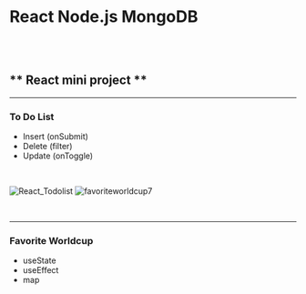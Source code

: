 # **React Node.js MongoDB**


<br/>
<br/>

## ** React mini project **



-------------------------------------------------------------
### **To Do List**
- Insert (onSubmit)
- Delete (filter)
- Update (onToggle)
<br/>

![React_Todolist](https://user-images.githubusercontent.com/87745990/139085144-dd21ed61-a694-444e-8189-db67d96bf02d.gif)
![favoriteworldcup7](https://user-images.githubusercontent.com/87745990/139610553-2fa41773-32b6-4230-abd6-730b6199a4ae.gif)




<br/>

-------------------------------------------------------------
### **Favorite Worldcup**
- useState
- useEffect
- map
<!-- - ~~I like Holybang ㅎ_ㅎ~~
<br/>
<p align="center">
  <img src="" title="hover text">
</p> -->

